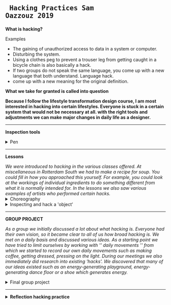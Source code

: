 ## <pre>                         Hacking Practices Sam Oazzouz 2019</pre>



<b>What is hacking?</b> 
<summary> Examples</summary>

* The gaining of unauthorized access to data in a system or computer.
* Disturbing the system.
* Using a clothes peg to prevent a trouser leg from getting caught in a bicycle chain is also basically a hack.
* If two groups do not speak the same language, you come up with a new language that both understand. Language hack.
* come up with a new meaning for the original definition.

<b> What we take for granted is called into question </b>

<b> </i> Because I follow the lifestyle transformation design course, I am most interested in hacking into certain lifestyles. Everyone is stuck in a certain system that would not be necessary at all. with the right tools and adjustments we can make major changes in daily life as a designer. </b> </i>


---

  <b>Inspection tools</b> 
  <details>
  <summary> Pen </summary>

* bestaat uit 3 losse onderdelen
* Je kan het uit elkaar halen
* Gebruiksvriendelijk
* Vrijwel iedereen gebruikt het 
* Nostalgisch
* Documenteren
* Je kunt er dingen mee vast leggen
* herkenbare vorm 
* het breekt niet als het valt
* zwaartekracht
* fijn om vast te houden
* werkt alleen met inkt
* Gemaakt van plastic en kogel van wolfraamcarbide
* je groeit er mee op

</details>

---

<b> Lessons </b>

<i> 
We were introduced to hacking in the various classes offered. At miscellaneous in Rotterdam South we had to make a recipe for soup. You could fill in how you approached this yourself. For example, you could look at the workings of individual ingredients to do something different from what it is normally intended for. In the lessons we also saw various examples of artists who performed certain hacks.
</i>



<details>  <summary>
 Choreography
  </summary> 
  
  
 * A concept that is difficult to summarize, you cannot control it.
Constant struggle with past present and future.

 * An object is not so possessed by its own name that one could not find another or better therefore. 
           - Rene Magritte  

* To reduce choreography to a single definition is not to understand the most crucial of its mechanisms: to resist and reform previous conceptions of its definition.  

* There is no choreography, at least not as to be understood as a particular instance representing a universal or standard for the term.

* Choreography is the term that presides over a class of ideas: an idea is perhaps in this case a thought or suggestion as to a possible course of action. 


 </summary> </details>
 
 <details> <summary> Inspecting and hack a 'object' </summary>
  
* We inspected a flyer with my group. We took 5 flyers and hacked each one of them. We hacked the letters in different ways. At one flyer we blanked some letters out with a stift. Another flyer we cut out half of the letter so even if the letters are missing a piece the reader can still read the letters but your way of reading changed

- https://imgur.com/iH7ySqU
- https://imgur.com/0jhdz38
- https://imgur.com/N8VTAzo
- https://imgur.com/wKZsklE
- https://imgur.com/UMip6r7

* The second assignment started with a solo object inspection. I selected 2 items and inspected them. After seeing the items of my group mates, I decided that maybe we could bundle our objects and turn them into one big hack.With our objects together and the space around us we have caused 1 large chain reaction in which the objects were given a completely different meaning than what they were intended for. 1 of my 2 objects was a rope. At the start of my assignment I made the remark '' what am I supposed to do with this '', then we used the rope to cause many reactions in the classroom. By connecting everything together, we made sure that we could open the tap remotely and draw a glass of water to ourselves. 

- https://www.youtube.com/watch?v=K2FsH6KbKxo&feature=youtu.be
- https://youtu.be/kqYyVLVOHVw
- https://www.youtube.com/watch?v=MGCqghYNRUs&feature=youtu.be
 </details>


---

<b>GROUP PROJECT</b>

<i> As a group we initially discussed a lot about what hacking is. Everyone had their own vision, so it became clear to all of us how broad hacking is. We met on a daily basis and discussed various ideas. As a starting point we have tried to limit ourselves by working with '' daily movements '' from which we started to record our own daily movements such as making coffee, getting dressed, pressing on the light. During our meetings we also immediately did research into existing 'hacks'. We discovered that many of our ideas existed such as an energy-generating playground, energy-generating dance floor or a shoe which generates energy. </i>

<details> <summary> Final group project</summary>
  
  
We created the Nuon Power Gym, where by generating energy by going to the fitness. You help the power company Nuon by generating energy for them, in return you get 'Energy Points' which you can get discounts on your energy bill if you get your power from Nuon. To present our hack we created a commercial.

The system we hacked was about collaborated companies or about the concept of a working out in a gym. But most of al it is  about the concept of triggering and stimulating human behaviour/actions. So I would call this a lifestyle hack. It’s well known that a lot of people are not a fan of the gym or lack the motivation to visite one. The moment you award a reward for an action, people are much quicker to do something. 

We divided the tasks for this video so that everyone was responsible for the finishing. Nanco, Koen and I wrote the concept, the script and the voice over. Louise and Sara did the styling of the video and Lois and Yorben did the final edit.

<details><summary> Behind the scene </summary>
  
- https://www.youtube.com/watch?v=ZRoC1e8u2iE&feature=youtu.be
</details>
  
  
<datails> <summary> <b> FINAL VIDEO </b>  </summary>
  
* https://www.youtube.com/embed/1ligJZKOAgc 
</details>

---

<details> <summary> <b> Reflection hacking practice </b> </summary>



I Really liked the hacking practice. Working with students from different disciplines also appeals to me. You notice that everyone has a different idea of designing and we all have other strengths that you can combine into something beautiful. I had prepared myself for a bit more digital work, which I found a bit disappointing in the beginning. As the practice progressed I noticed that the practice is mainly about providing tools to hack into something and actually understanding hacking. You can fill in how you do this with your final project. In the beginning I avoided github a bit because I didn't know how it worked. But now I secretly enjoyed working in github. I have been able to learn things from my teammates in terms of layout, something that will also help me in the future. keeping track of your completed assignments and seeing that at the end also gives a good feeling and an overview of what you have learned in recent weeks.
</details>





 

